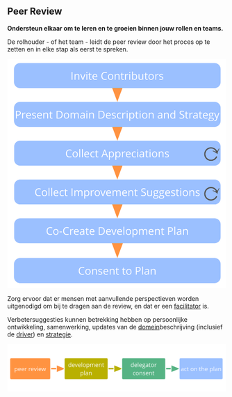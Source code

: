 ## Peer Review

<summary>
<strong>Ondersteun elkaar om te leren en te groeien binnen jouw rollen en teams.</strong>
</summary>

De rolhouder - of het team - leidt de peer review door het proces op te zetten en in elke stap als eerst te spreken.

![Peer review proces](img/process/peer-review.png)

Zorg ervoor dat er mensen met aanvullende perspectieven worden uitgenodigd om bij te dragen aan de review, en dat er een [facilitator](section:facilitate-meetings) is.

Verbetersuggesties kunnen betrekking hebben op persoonlijke ontwikkeling, samenwerking, updates van de [domein](glossary:domain)beschrijving (inclusief de [driver](glossary:organizational-driver)) en [strategie](glossary:strategy).

![De voortdurende verbetering van het vermogen van mensen om effectief te zijn in hun rollen en samen te werken in een team](img/evolution/development-process.png)